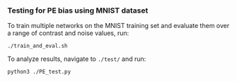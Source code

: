 ### Testing for PE bias using MNIST dataset

To train multiple networks on the MNIST training set and evaluate them over a range of contrast and noise values, run:
```
./train_and_eval.sh
```
To analyze results, navigate to `./test/` and run:
```
python3 ./PE_test.py
```
